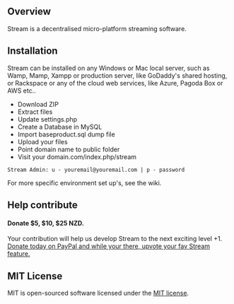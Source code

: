 ## Overview
Stream is a decentralised micro-platform streaming software.

## Installation
Stream can be installed on any Windows or Mac local server, such as Wamp, Mamp, Xampp or production server, like GoDaddy's shared hosting, or Rackspace or any of the cloud web services, like Azure, Pagoda Box or AWS etc..

- Download ZIP
- Extract files
- Update settings.php
- Create a Database in MySQL
- Import baseproduct.sql dump file
- Upload your files
- Point domain name to public folder
- Visit your domain.com/index.php/stream

```
Stream Admin: u - youremail@youremail.com | p - password
```

For more specific environment set up's, see the wiki.

## Help contribute
#### Donate $5, $10, $25 NZD.
Your contribution will help us develop Stream to the next exciting level +1.
[Donate today on PayPal and while your there, upvote your fav Stream  feature.](https://www.paypal.com/cgi-bin/webscr?cmd=_s-xclick&hosted_button_id=Y3SSREJS9BPFJ)

## MIT License
MIT is open-sourced software licensed under the [MIT license](http://opensource.org/licenses/MIT).